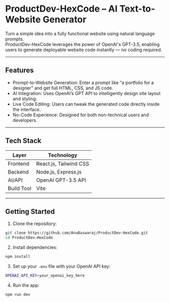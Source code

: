 # ProductDev-HexCode – AI Text-to-Website Generator

Turn a simple idea into a fully functional website using natural language prompts.  
ProductDev-HexCode leverages the power of OpenAI's GPT-3.5, enabling users to generate deployable website code instantly — no coding required.

---

## Features

- Prompt-to-Website Generation: Enter a prompt like “a portfolio for a designer” and get full HTML, CSS, and JS code.
- AI Integration: Uses OpenAI’s GPT API to intelligently design site layout and styling.
- Live Code Editing: Users can tweak the generated code directly inside the interface.
- No-Code Experience: Designed for both non-technical users and developers.

---

## Tech Stack

| Layer      | Technology                |
|------------|----------------------------|
| Frontend   | React.js, Tailwind CSS     |
| Backend    | Node.js, Express.js        |
| AI/API     | OpenAI GPT-3.5 API         |
| Build Tool | Vite                       |

---

## Getting Started

1. Clone the repository:
```bash
git clone https://github.com/AnuBaswaraj/ProductDev-HexCode.git
cd ProductDev-HexCode
```
2. Install dependencies:
```bash
npm install
```
3. Set up your `.env` file with your OpenAI API key:
```bash
OPENAI_API_KEY=your_openai_key_here
```
4. Run the app:
```bash
npm run dev
```

